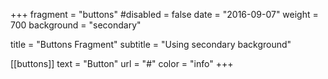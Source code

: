 +++
fragment = "buttons"
#disabled = false
date = "2016-09-07"
weight = 700
background = "secondary"

title = "Buttons Fragment"
subtitle = "Using secondary background"

[[buttons]]
  text = "Button"
  url = "#"
  color = "info"
+++
